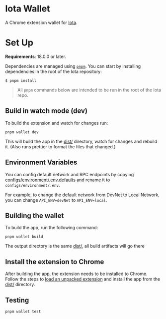 # Iota Wallet

A Chrome extension wallet for [Iota](https://iota.io).

# Set Up

**Requirements**: 18.0.0 or later.

Dependencies are managed using [`pnpm`](https://pnpm.io/). You can start by installing dependencies in the root of the Iota repository:

```
$ pnpm install
```

> All `pnpm` commands below are intended to be run in the root of the Iota repo.

## Build in watch mode (dev)

To build the extension and watch for changes run:

```
pnpm wallet dev
```

This will build the app in the [dist/](./dist/) directory, watch for changes and rebuild it. (Also runs prettier to format the files that changed.)

## Environment Variables

You can config default network and RPC endpoints by copying [configs/environment/.env.defaults](configs/environment/.env.defaults) and rename it to `configs/environment/.env`.

For example, to change the default network from DevNet to Local Network, you can change `API_ENV=devNet` to `API_ENV=local`.

## Building the wallet

To build the app, run the following command:

```
pnpm wallet build
```

The output directory is the same [dist/](./dist/), all build artifacts will go there

## Install the extension to Chrome

After building the app, the extension needs to be installed to Chrome. Follow the steps to [load an unpacked extension](https://developer.chrome.com/docs/extensions/get-started/tutorial/hello-world#load-unpacked) and install the app from the [dist/](./dist/) directory.

## Testing

```
pnpm wallet test
```
